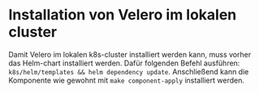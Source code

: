 # Installation von Velero im lokalen cluster

Damit Velero im lokalen k8s-cluster installiert werden kann, muss vorher das Helm-chart installiert werden.
Dafür folgenden Befehl ausführen: `k8s/helm/templates && helm dependency update`.
Anschließend kann die Komponente wie gewohnt mit `make component-apply` installiert werden.